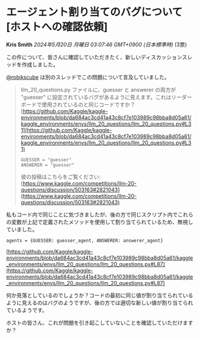 # エージェント割り当てのバグについて [ホストへの確認依頼]

**Kris Smith** *2024年5月20日 月曜日 03:07:46 GMT+0900 (日本標準時)* (3票)

この件について、皆さんに確認していただきたく、新しいディスカッションスレッドを作成しました。

[@robikscube](https://www.kaggle.com/robikscube) は別のスレッドでこの問題について言及していました。

> llm_20_questions.py ファイルに、guesser と answerer の両方が "guesser" に設定されているバグがあるように見えます。これはリーダーボードで使用されているのと同じコードですか？
> [https://github.com/Kaggle/kaggle-environments/blob/da684ac3cd41a43c8cf7e103989c98bba8d05a61/kaggle_environments/envs/llm_20_questions/llm_20_questions.py#L31](https://github.com/Kaggle/kaggle-environments/blob/da684ac3cd41a43c8cf7e103989c98bba8d05a61/kaggle_environments/envs/llm_20_questions/llm_20_questions.py#L31)
> ```
> GUESSER = "guesser"
> ANSWERER = "guesser"
> ```
> 彼の投稿はこちらをご覧ください: [https://www.kaggle.com/competitions/llm-20-questions/discussion/503163#2821043](https://www.kaggle.com/competitions/llm-20-questions/discussion/503163#2821043)

私もコード内で同じことに気づきましたが、後の方で同じスクリプト内でこれらの変数が上記で定義されたメソッドを使用して割り当てられているため、無視していました。

```
agents = {GUESSER: guesser_agent, ANSWERER: answerer_agent}
```
[https://github.com/Kaggle/kaggle-environments/blob/da684ac3cd41a43c8cf7e103989c98bba8d05a61/kaggle_environments/envs/llm_20_questions/llm_20_questions.py#L87](https://github.com/Kaggle/kaggle-environments/blob/da684ac3cd41a43c8cf7e103989c98bba8d05a61/kaggle_environments/envs/llm_20_questions/llm_20_questions.py#L87)

何か見落としているのでしょうか？コードの最初に同じ値が割り当てられているように見えるのはバグのようですが、後の方では適切な新しい値が割り当てられているようです。

ホストの皆さん、これが問題を引き起こしていないことを確認していただけますか？

